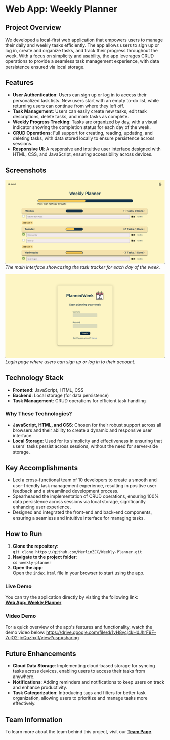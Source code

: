 # Web App: Weekly Planner

## Project Overview

We developed a local-first web application that empowers users to manage their daily and weekly tasks efficiently. The app allows users to sign up or log in, create and organize tasks, and track their progress throughout the week. With a focus on simplicity and usability, the app leverages CRUD operations to provide a seamless task management experience, with data persistence ensured via local storage.

## Features

- **User Authentication**: Users can sign up or log in to access their personalized task lists. New users start with an empty to-do list, while returning users can continue from where they left off.
- **Task Management**: Users can easily create new tasks, edit task descriptions, delete tasks, and mark tasks as complete.
- **Weekly Progress Tracking**: Tasks are organized by day, with a visual indicator showing the completion status for each day of the week.
- **CRUD Operations**: Full support for creating, reading, updating, and deleting tasks, with data stored locally to ensure persistence across sessions.
- **Responsive UI**: A responsive and intuitive user interface designed with HTML, CSS, and JavaScript, ensuring accessibility across devices.

## Screenshots

![Weekly Planner Interface](/admin/mainPage.png)
*The main interface showcasing the task tracker for each day of the week.*

![Login Page](/admin/loginPage.png)
*Login page where users can sign up or log in to their account.*

## Technology Stack

- **Frontend**: JavaScript, HTML, CSS
- **Backend**: Local storage (for data persistence)
- **Task Management**: CRUD operations for efficient task handling

### Why These Technologies?
- **JavaScript, HTML, and CSS**: Chosen for their robust support across all browsers and their ability to create a dynamic and responsive user interface.
- **Local Storage**: Used for its simplicity and effectiveness in ensuring that users' tasks persist across sessions, without the need for server-side storage.

## Key Accomplishments

- Led a cross-functional team of 10 developers to create a smooth and user-friendly task management experience, resulting in positive user feedback and a streamlined development process.
- Spearheaded the implementation of CRUD operations, ensuring 100% data persistence across sessions via local storage, significantly enhancing user experience.
- Designed and integrated the front-end and back-end components, ensuring a seamless and intuitive interface for managing tasks.

## How to Run

1. **Clone the repository**:  
   `git clone https://github.com/MerlinZCC/Weekly-Planner.git`
2. **Navigate to the project folder**:  
   `cd weekly-planner`
3. **Open the app**:  
   Open the `index.html` file in your browser to start using the app.

### Live Demo
You can try the application directly by visiting the following link:  
**[Web App: Weekly Planner](https://cse110-fa22-group26.github.io/cse110-fa22-group26/source/welcomePage.html)**

### Video Demo
For a quick overview of the app's features and functionality, watch the demo video below:
https://drive.google.com/file/d/1yH8ycj4kHdJhrF9F-7ujO2-jcQazhxIf/view?usp=sharing

## Future Enhancements

- **Cloud Data Storage**: Implementing cloud-based storage for syncing tasks across devices, enabling users to access their tasks from anywhere.
- **Notifications**: Adding reminders and notifications to keep users on track and enhance productivity.
- **Task Categorization**: Introducing tags and filters for better task organization, allowing users to prioritize and manage tasks more effectively.

## Team Information

To learn more about the team behind this project, visit our **[Team Page](/admin/team.md)**.
